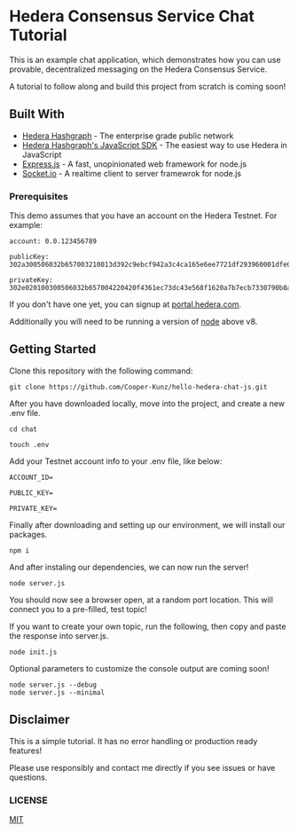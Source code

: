 # Hedera Consensus Service Chat Tutorial

This is an example chat application, which demonstrates how you can use provable, decentralized messaging on the Hedera Consensus Service.

A tutorial to follow along and build this project from scratch is coming soon!

## Built With

* [Hedera Hashgraph](https://www.hedera.com/) - The enterprise grade public network
* [Hedera Hashgraph's JavaScript SDK](https://github.com/hashgraph/hedera-sdk-js) - The easiest way to use Hedera in JavaScript
* [Express.js](https://expressjs.com/) - A fast, unopinionated web framework for node.js
* [Socket.io](https://socket.io/) - A realtime client to server framewrok for node.js

### Prerequisites

This demo assumes that you have an account on the Hedera Testnet. For example:

```
account: 0.0.123456789

publicKey: 302a300506032b657003210013d392c9ebcf942a3c4ca165e6ee7721df293960001dfe0c347ea8542ef6c4a4

privateKey: 302e020100300506032b657004220420f4361ec73dc43e568f1620a7b7ecb7330790b8a1c7620f1ce353aa1de4f0eaa6
```

If you don't have one yet, you can signup at [portal.hedera.com](https://portal.hedera.com/).

Additionally you will need to be running a version of [node](https://nodejs.org/en/) above v8.

## Getting Started

Clone this repository with the following command:

```
git clone https://github.com/Cooper-Kunz/hello-hedera-chat-js.git
```

After you have downloaded locally, move into the project, and create a new .env file.

```
cd chat

touch .env
```

Add your Testnet account info to your .env file, like below:

```
ACCOUNT_ID=

PUBLIC_KEY=

PRIVATE_KEY=
```

Finally after downloading and setting up our environment, we will install our packages.

```
npm i
```

And after instaling our dependencies, we can now run the server!

```
node server.js
```

You should now see a browser open, at a random port location. This will connect you to a pre-filled, test topic!

If you want to create your own topic, run the following, then copy and paste the response into server.js.

```
node init.js
```

Optional parameters to customize the console output are coming soon!

```
node server.js --debug
node server.js --minimal
```

## Disclaimer 

This is a simple tutorial. It has no error handling or production ready features! 

Please use responsibly and contact me directly if you see issues or have questions.

### LICENSE

[MIT](LICENSE)
